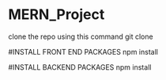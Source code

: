 # MERN_Project

clone the repo using this command
git clone 


#INSTALL FRONT END PACKAGES
npm install

#INSTALL BACKEND PACKAGES
npm install

